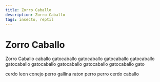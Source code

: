 ```yaml
---
title: Zorro Caballo
description: Zorro Caballo
tags: insecto, reptil
---
```


# Zorro Caballo

Zorro Caballo caballo gatocaballo gatocaballo gatocaballo gatocaballo gatocaballo gatocaballo gatocaballo gatocaballo gatocaballo gato

cerdo leon conejo perro gallina raton perro perro cerdo caballo